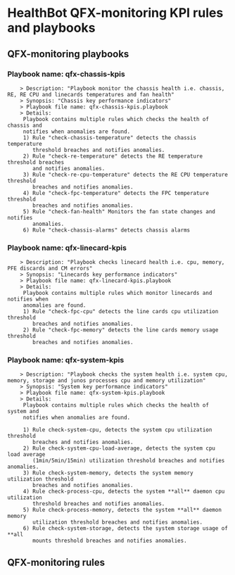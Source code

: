 # HealthBot QFX-monitoring KPI rules and playbooks

## QFX-monitoring playbooks
### Playbook name: qfx-chassis-kpis 
		> Description: "Playbook monitor the chassis health i.e. chassis, RE, RE CPU and linecards temperatures and fan health"
		> Synopsis: "Chassis key performance indicators"
		> Playbook file name: qfx-chassis-kpis.playbook
		> Details:
		 Playbook contains multiple rules which checks the health of chassis and
		 notifies when anomalies are found.
		 1) Rule "check-chassis-temperature" detects the chassis temperature
		    threshold breaches and notifies anomalies.
		 2) Rule "check-re-temperature" detects the RE temperature threshold breaches
		    and notifies anomalies.
		 3) Rule "check-re-cpu-temperature" detects the RE CPU temperature threshold
		    breaches and notifies anomalies.
		 4) Rule "check-fpc-temperature" detects the FPC temperature threshold
		    breaches and notifies anomalies.
		 5) Rule "check-fan-health" Monitors the fan state changes and notifies
		    anomalies.
		 6) Rule "check-chassis-alarms" detects chassis alarms
### Playbook name: qfx-linecard-kpis 
		> Description: "Playbook checks linecard health i.e. cpu, memory, PFE discards and CM errors"
		> Synopsis: "Linecards key performance indicators"
		> Playbook file name: qfx-linecard-kpis.playbook
		> Details:
		 Playbook contains multiple rules which monitor linecards and notifies when
		 anomalies are found.
		 1) Rule "check-fpc-cpu" detects the line cards cpu utilization threshold
		    breaches and notifies anomalies.
		 2) Rule "check-fpc-memory" detects the line cards memory usage threshold
		    breaches and notifies anomalies.
### Playbook name: qfx-system-kpis 
		> Description: "Playbook checks the system health i.e. system cpu, memory, storage and junos processes cpu and memory utilization"
		> Synopsis: "System key performance indicators"
		> Playbook file name: qfx-system-kpis.playbook
		> Details:
		 Playbook contains multiple rules which checks the health of system and
		 notifies when anomalies are found.
		
		 1) Rule check-system-cpu, detects the system cpu utilization threshold
		    breaches and notifies anomalies.
		 2) Rule check-system-cpu-load-average, detects the system cpu load average
		    (1min/5min/15min) utilization threshold breaches and notifies anomalies.
		 3) Rule check-system-memory, detects the system memory utilization threshold
		    breaches and notifies anomalies.
		 4) Rule check-process-cpu, detects the system **all** daemon cpu utilization
		    threshold breaches and notifies anomalies.
		 5) Rule check-process-memory, detects the system **all** daemon memory
		    utilization threshold breaches and notifies anomalies.
		 6) Rule check-system-storage, detects the system storage usage of **all
		    mounts threshold breaches and notifies anomalies.

## QFX-monitoring rules

